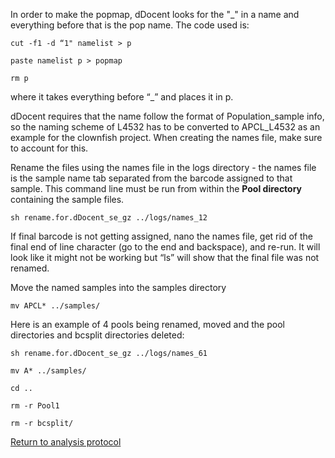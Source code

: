 In order to make the popmap,  dDocent looks for the "\_" in a name and everything before that is the pop name. The code used is:

`cut -f1 -d “1" namelist > p`

`paste namelist p > popmap`

`rm p`

where it takes everything before “\_” and places it in p.

dDocent requires that the name follow the format of Population_sample info, so the naming scheme of L4532 has to be converted to APCL_L4532 as an example for the clownfish project.  When creating the names file, make sure to account for this.

Rename the files using the names file in the logs directory - the names file is the sample name tab separated from the barcode assigned to that sample. This command line must be run from within the **Pool directory** containing the sample files.

`sh rename.for.dDocent_se_gz ../logs/names_12`

If final barcode is not getting assigned, nano the names file, get rid of the final end of line character (go to the end and backspace), and re-run.  It will look like it might not be working but “ls” will show that the final file was not renamed.

Move the named samples into the samples directory 

`mv APCL* ../samples/`

Here is an example of 4 pools being renamed, moved and the pool directories and bcsplit directories deleted:

`sh rename.for.dDocent_se_gz ../logs/names_61`

`mv A* ../samples/`

`cd ..`

`rm -r Pool1`

`rm -r bcsplit/`

[Return to analysis protocol](./0.hiseq_ddocent.md)
